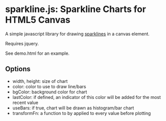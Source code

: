 sparkline.js: Sparkline Charts for HTML5 Canvas
===============================================

A simple javascript library for drawing [sparklines](http://en.wikipedia.org/wiki/Sparkline) in a canvas element.

Requires jquery.

See demo.html for an example.

Options
-------

* width, height: size of chart
* color: color to use to draw line/bars
* bgColor: background color for chart
* lastColor: if defined, an indicator of this color will be added for the most recent value
* useBars: if true, chart will be drawn as histogram/bar chart
* transformFn: a function to by applied to every value before plotting

